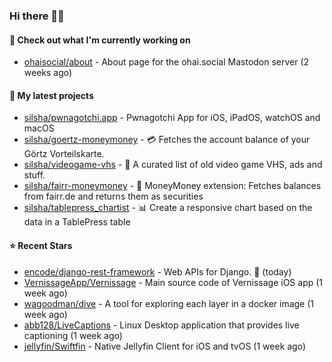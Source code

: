 ### Hi there 🦊👋

#### 👷 Check out what I'm currently working on

- [ohaisocial/about](https://github.com/ohaisocial/about) - About page for the ohai.social Mastodon server (2 weeks ago)

#### 🌱 My latest projects

- [silsha/pwnagotchi.app](https://github.com/silsha/pwnagotchi.app) - Pwnagotchi App for iOS, iPadOS, watchOS and macOS
- [silsha/goertz-moneymoney](https://github.com/silsha/goertz-moneymoney) - 💳 Fetches the account balance of your Görtz Vorteilskarte.
- [silsha/videogame-vhs](https://github.com/silsha/videogame-vhs) - 👾 A curated list of old video game VHS, ads and stuff.
- [silsha/fairr-moneymoney](https://github.com/silsha/fairr-moneymoney) - 💸 MoneyMoney extension: Fetches balances from fairr.de and returns them as securities
- [silsha/tablepress_chartist](https://github.com/silsha/tablepress_chartist) - 📊 Create a responsive chart based on the data in a TablePress table

#### ⭐ Recent Stars

- [encode/django-rest-framework](https://github.com/encode/django-rest-framework) - Web APIs for Django. 🎸 (today)
- [VernissageApp/Vernissage](https://github.com/VernissageApp/Vernissage) - Main source code of Vernissage iOS app (1 week ago)
- [wagoodman/dive](https://github.com/wagoodman/dive) - A tool for exploring each layer in a docker image (1 week ago)
- [abb128/LiveCaptions](https://github.com/abb128/LiveCaptions) - Linux Desktop application that provides live captioning (1 week ago)
- [jellyfin/Swiftfin](https://github.com/jellyfin/Swiftfin) - Native Jellyfin Client for iOS and tvOS  (1 week ago)
